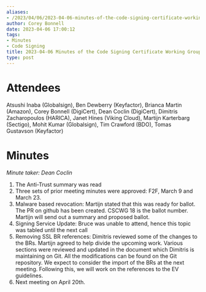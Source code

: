 ```yaml
---
aliases:
- /2023/04/06/2023-04-06-minutes-of-the-code-signing-certificate-working-group/
author: Corey Bonnell
date: 2023-04-06 17:00:12
tags:
- Minutes
- Code Signing
title: 2023-04-06 Minutes of the Code Signing Certificate Working Group
type: post
---
```


# Attendees

Atsushi Inaba (Globalsign), Ben Dewberry (Keyfactor), Brianca Martin (Amazon), Corey Bonnell (DigiCert), Dean Coclin (DigiCert), Dimitris Zacharopoulos (HARICA), Janet Hines (Viking Cloud), Martijn Karterbarg (Sectigo), Mohit Kumar (Globalsign), Tim Crawford (BDO), Tomas Gustavson (Keyfactor)

# Minutes

_Minute taker: Dean Coclin_

1. The Anti-Trust summary was read
1. Three sets of prior meeting minutes were approved: F2F, March 9 and March 23.
1. Malware based revocation: Martijn stated that this was ready for ballot. The PR on github has been created. CSCWG 18 is the ballot number. Martijn will send out a summary and proposed ballot.
1. Signing Service Update: Bruce was unable to attend, hence this topic was tabled until the next call
1. Removing SSL BR references: Dimitris reviewed some of the changes to the BRs. Martijn agreed to help divide the upcoming work. Various sections were reviewed and updated in the document which Dimitris is maintaining on Git. All the modifications can be found on the Git repository. We expect to consider the import of the BRs at the next meeting. Following this, we will work on the references to the EV guidelines.
1. Next meeting on April 20th.